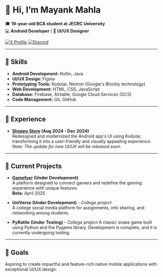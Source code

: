 # 👋 Hi, I’m **Mayank Mahla**

🎓 **19-year-old BCA student at JECRC University**  
💻 **Android Developer** | 🎨 **UI/UX Designer**

[![X Profile](https://img.shields.io/badge/X-@imayankmahla-1DA1F2?style=for-the-badge&logo=x)](https://x.com/imayankmahla)   [![Discord](https://dcbadge.limes.pink/api/server/fagAu3WBE8)](https://discord.gg/fagAu3WBE8)

---

## 🔧 Skills
- **Android Development:** Kotlin, Java
- **UI/UX Design:** Figma
- **Prototyping Tools:** Kodular, Niotron (Google's Blockly technology)
- **Web Development:** HTML, CSS, JavaScript  
- **Database:** Firebase, Airtable, Google Cloud Services (GCS)
- **Code Management:** Git, GitHub

---

## 💼 Experience
- **[Shoppy Store](https://shoppystorenp.com) (Aug 2024 - Dec 2024)**  
  Redesigned and modernized the Android app's UI using Kodular, transforming it into a user-friendly and visually appealing experience.  
  *Note: The update for new UI/UX will be released soon.*

---

## 🚀 Current Projects

- **[Gamefyer](https://gamefyer.com) (Under Development)**  
  A platform designed to connect gamers and redefine the gaming experience with unique features.  
  **Beta:** April 2025  
  
- **UniVerse (Under Development)** - *College project*   
  A college social media platform for assignments, info sharing, and networking among students.  

- **PyRattle (Under Testing)**  - *College project* 
  A classic snake game built using Python and the Pygame library. Development is complete, and it is currently undergoing testing.  

---

## 🎯 Goals
Aspiring to create impactful and feature-rich native mobile applications with exceptional UI/UX design.
